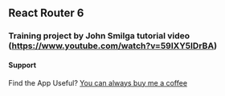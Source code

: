 ## React Router 6

### Training project by John Smilga tutorial video (https://www.youtube.com/watch?v=59IXY5IDrBA)

#### Support

Find the App Useful? [You can always buy me a coffee](https://www.buymeacoffee.com/johnsmilga)
